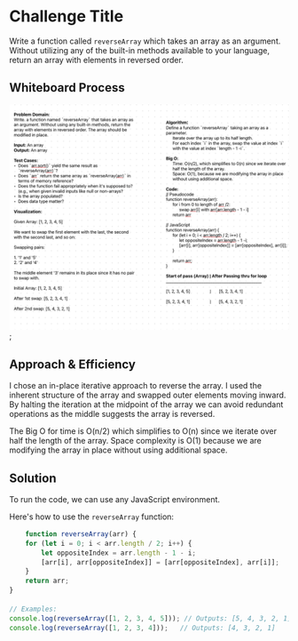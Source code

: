 # Challenge Title

Write a function called `reverseArray` which takes an array as an argument. Without utilizing any of the built-in methods available to your language, return an array with elements in reversed order.

## Whiteboard Process
![array reverse whiteboard](../assets/reverseArray.png);

## Approach & Efficiency

I chose an in-place iterative approach to reverse the array. I used the inherent structure of the array and swapped outer elements moving inward. By halting the iteration at the midpoint of the array we can avoid redundant operations as the middle suggests the array is reversed. 

The Big O for time is O(n/2) which simplifies to O(n) since we iterate over half the length of the array. Space complexity is O(1) because we are modifying the array in place without using additional space. 

## Solution
To run the code, we can use any JavaScript environment. 

Here's how to use the `reverseArray` function:

```js
    function reverseArray(arr) {
    for (let i = 0; i < arr.length / 2; i++) {
        let oppositeIndex = arr.length - 1 - i;
        [arr[i], arr[oppositeIndex]] = [arr[oppositeIndex], arr[i]];
    }
    return arr;
}

// Examples:
console.log(reverseArray([1, 2, 3, 4, 5])); // Outputs: [5, 4, 3, 2, 1]
console.log(reverseArray([1, 2, 3, 4]));   // Outputs: [4, 3, 2, 1]

```
